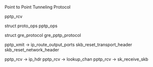 Point to Point Tunneling Protocol


pptp_rcv



struct proto_ops pptp_ops


struct gre_protocol gre_pptp_protocol






pptp_xmit -> ip_route_output_ports
skb_reset_transport_header
skb_reset_network_header





pptp_rcv -> ip_hdr
pptp_rcv -> lookup_chan
pptp_rcv -> sk_receive_skb
